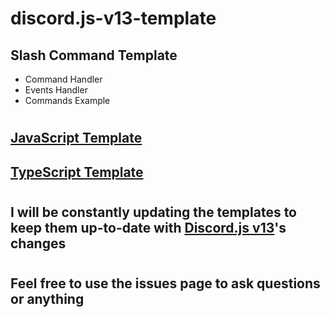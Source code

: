 # discord.js-v13-template
## Slash Command Template
- Command Handler
- Events Handler
- Commands Example
#
## [JavaScript Template](https://github.com/KeshSenpai/discord.js-v13-template/js)
## [TypeScript Template](https://github.com/KeshSenpai/discord.js-v13-template/ts)
#
## I will be constantly updating the templates to keep them up-to-date with [Discord.js v13](https://github.com/discordjs/discord.js/tree/v13)'s changes
#
## Feel free to use the issues page to ask questions or anything
#